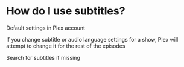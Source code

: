# How do I use subtitles?

Default settings in Plex account

If you change subtitle or audio language settings for a show, Plex will attempt to change it for the rest of the episodes

Search for subtitles if missing
